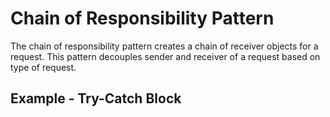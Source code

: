 # Chain of Responsibility Pattern

The chain of responsibility pattern creates a chain of receiver objects for a request. This pattern decouples sender and receiver of a request based on type of request.

## Example - Try-Catch Block